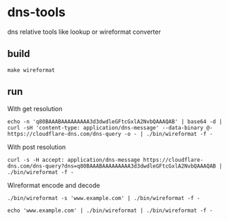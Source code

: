 # dns-tools

dns relative tools like lookup or wireformat converter

## build

`make wireformat`

## run

With get resolution

`echo -n 'q80BAAABAAAAAAAAA3d3dwdleGFtcGxlA2NvbQAAAQAB' | base64 -d | curl -sH 'content-type: application/dns-message' --data-binary @- https://cloudflare-dns.com/dns-query -o - | ./bin/wireformat -f -`

With post resolution

`curl -s -H accept: application/dns-message https://cloudflare-dns.com/dns-query?dns=q80BAAABAAAAAAAAA3d3dwdleGFtcGxlA2NvbQAAAQAB | ./bin/wireformat -f -`

Wireformat encode and decode

`./bin/wireformat -s 'www.example.com' | ./bin/wireformat -f -`

`echo 'www.example.com' | ./bin/wireformat | ./bin/wireformat -f -`
